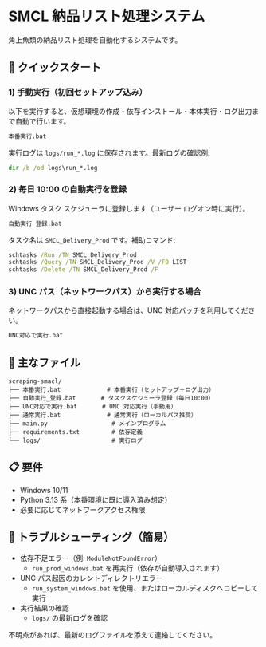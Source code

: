 # SMCL 納品リスト処理システム

角上魚類の納品リスト処理を自動化するシステムです。

## 🚀 クイックスタート

### 1) 手動実行（初回セットアップ込み）
以下を実行すると、仮想環境の作成・依存インストール・本体実行・ログ出力まで自動で行います。
```cmd
本番実行.bat
```

実行ログは `logs/run_*.log` に保存されます。最新ログの確認例:
```cmd
dir /b /od logs\run_*.log
```

### 2) 毎日 10:00 の自動実行を登録
Windows タスク スケジューラに登録します（ユーザー ログオン時に実行）。
```cmd
自動実行_登録.bat
```
タスク名は `SMCL_Delivery_Prod` です。補助コマンド:
```cmd
schtasks /Run /TN SMCL_Delivery_Prod
schtasks /Query /TN SMCL_Delivery_Prod /V /FO LIST
schtasks /Delete /TN SMCL_Delivery_Prod /F
```

### 3) UNC パス（ネットワークパス）から実行する場合
ネットワークパスから直接起動する場合は、UNC 対応バッチを利用してください。
```cmd
UNC対応で実行.bat
```

## 📁 主なファイル
```
scraping-smacl/
├── 本番実行.bat             # 本番実行（セットアップ＋ログ出力）
├── 自動実行_登録.bat       # タスクスケジューラ登録（毎日10:00）
├── UNC対応で実行.bat       # UNC 対応実行（手動用）
├── 通常実行.bat             # 通常実行（ローカルパス推奨）
├── main.py                  # メインプログラム
├── requirements.txt         # 依存定義
└── logs/                    # 実行ログ
```

## 📋 要件
- Windows 10/11
- Python 3.13 系（本番環境に既に導入済み想定）
- 必要に応じてネットワークアクセス権限

## 🔧 トラブルシューティング（簡易）
- 依存不足エラー（例: `ModuleNotFoundError`）
  - `run_prod_windows.bat` を再実行（依存が自動導入されます）
- UNC パス起因のカレントディレクトリエラー
  - `run_system_windows.bat` を使用、またはローカルディスクへコピーして実行
- 実行結果の確認
  - `logs/` の最新ログを確認

不明点があれば、最新のログファイルを添えて連絡してください。
